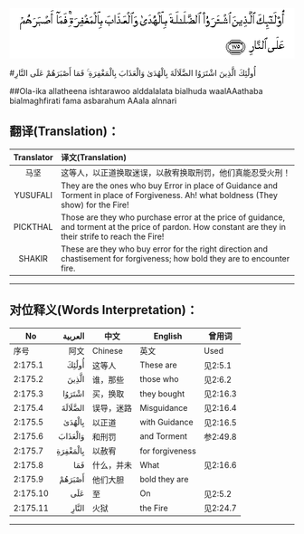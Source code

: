 ![002:175](images/002_175.gif)

#أُولَٰئِكَ الَّذِينَ اشْتَرَوُا الضَّلَالَةَ بِالْهُدَىٰ وَالْعَذَابَ بِالْمَغْفِرَةِ ۚ فَمَا أَصْبَرَهُمْ عَلَى النَّارِ 

##Ola-ika allatheena ishtarawoo alddalalata bialhuda waalAAathaba bialmaghfirati fama asbarahum AAala alnnari 

## 翻译(Translation)：

| Translator | 译文(Translation)                                            |
| :--------: | :----------------------------------------------------------- |
|    马坚    | 这等人，以正道换取迷误，以赦宥换取刑罚，他们真能忍受火刑！   |
|  YUSUFALI  | They are the ones who buy Error in place of Guidance and Torment in place of Forgiveness. Ah! what boldness (They show) for the Fire! |
|  PICKTHAL  | Those are they who purchase error at the price of guidance, and torment at the price of pardon. How constant are they in their strife to reach the Fire! |
|   SHAKIR   | These are they who buy error for the right direction and chastisement for forgiveness; how bold they are to encounter fire. |

---

## 对位释义(Words Interpretation)：

| No   | العربية | 中文    | English | 曾用词 |
| ---- | ------: | ------- | ------- | ------ |
| 序号 |    阿文 | Chinese | 英文    | Used   |
| 2:175.1  | أُولَٰئِكَ    | 这等人     | These are       | 见2:5.1  |
| 2:175.2  | الَّذِينَ    | 谁，那些   | those who       | 见2:6.2  |
| 2:175.3  | اشْتَرَوُا   | 买，换取   | they bought     | 见2:16.3 |
| 2:175.4  | الضَّلَالَةَ  | 误导，迷路 | Misguidance     | 见2:16.4 |
| 2:175.5  | بِالْهُدَىٰ   | 以正道     | with Guidance   | 见2:16.5 |
| 2:175.6  | وَالْعَذَابَ  | 和刑罚     | and Torment     | 参2:49.8 |
| 2:175.7  | بِالْمَغْفِرَةِ | 以赦宥     | for forgiveness |          |
| 2:175.8  | فَمَا      | 什么，并未 | What            | 见2:16.6 |
| 2:175.9  | أَصْبَرَهُمْ   | 他们大胆   | bold they are   |          |
| 2:175.10 | عَلَى      | 至         | On              | 见2:5.2  |
| 2:175.11 | النَّارِ    | 火狱       | the Fire        | 见2:24.7 |

---
